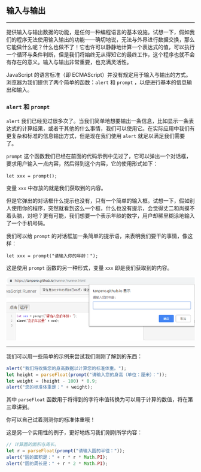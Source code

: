## 输入与输出

---

提供输入与输出数据的功能，是任何一种编程语言的基本设施。试想一下，假如我们的程序无法使用输入输出的功能——确切地说，无法与外界进行数据交换，那么它能做什么呢？什么也做不了！它也许可以静静地计算一个表达式的值，可以执行一个循环与条件判断，但是我们将始终无从得知它的最终工作，这个程序也就不会有存在的意义。输入与输出非常重要，也充满灵活性。

JavaScript 的语言标准（即 ECMAScript）并没有规定用于输入与输出的方式。浏览器为我们提供了两个简单的函数：`alert` 和 `prompt` ，以便进行基本的信息输出和输入。



### `alert` 和 `prompt`

`alert` 我们已经见过很多次了。当我们简单地想要输出一条信息，比如显示一条表达式的计算结果，或者干其他的什么事情，我们可以使用它。在实际应用中我们有更复杂和标准的信息输出方式，但是现在我们使用 `alert` 就足以满足我们需要了。

`prompt` 这个函数我们已经在前面的代码示例中见过了，它可以弹出一个对话框，要求用户输入一点内容，然后得到这个内容，它的使用形式如下：

`let xxx = prompt();`

变量 `xxx` 中存放的就是我们获取到的内容。

但是它弹出的对话框什么提示也没有，只有一个简单的输入框。试想一下，假如别人使用你的程序，突然就看到这么一个框，什么也没有提示，会觉得丈二和尚摸不着头脑，对吧？更有可能，我们想要一个表示年龄的数字，用户却稀里糊涂地输入了一个手机号码。

我们可以给 `prompt` 的对话框加一条简单的提示语，来表明我们要干的事情，像这样：

`let xxx = prompt("请输入你的年龄：");`

这是使用 `prompt` 函数的另一种形式，变量 `xxx` 即是我们获取到的内容。

![1553079227178](assets/1553079227178.png)

---

我们可以用一些简单的示例来尝试我们刚刚了解到的东西：

```javascript
alert("我们将收集您的身高数据以计算您的标准体重。");
let height = parseFloat(prompt("请输入您的身高（单位：厘米）："));
let weight = (height - 100) * 0.9;
alert("您的标准体重是：" + weight);
```

其中 `parseFloat` 函数用于将得到的字符串值转换为可以用于计算的数值，将在第三章讲到。

你可以自己试着测测你的标准体重哦！



这是另一个实用性的例子，更好地练习我们刚刚所学内容：

```javascript
// 计算圆的面积与周长。
let r = parseFloat(prompt("请输入圆的半径："));
alert("圆的面积是：" + r * r * Math.PI);
alert("圆的周长是：" + r * 2 * Math.PI);
```

